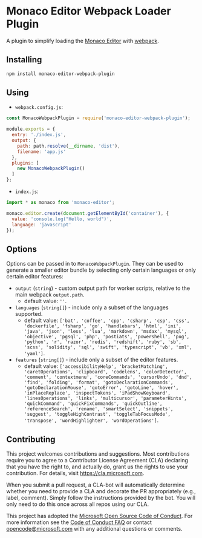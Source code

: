 # Monaco Editor Webpack Loader Plugin

A plugin to simplify loading the [Monaco Editor](https://github.com/Microsoft/monaco-editor) with [webpack](https://webpack.js.org/).

## Installing
```sh
npm install monaco-editor-webpack-plugin
```

## Using
* `webpack.config.js`:
```js
const MonacoWebpackPlugin = require('monaco-editor-webpack-plugin');

module.exports = {
  entry: './index.js',
  output: {
    path: path.resolve(__dirname, 'dist'),
    filename: 'app.js'
  },
  plugins: [
    new MonacoWebpackPlugin()
  ]
};
```

* `index.js`:
```js
import * as monaco from 'monaco-editor';

monaco.editor.create(document.getElementById('container'), {
  value: 'console.log("Hello, world")',
  language: 'javascript'
});
```

## Options

Options can be passed in to `MonacoWebpackPlugin`. They can be used to generate a smaller editor bundle by selecting only certain languages or only certain editor features:

* `output` (`string`) - custom output path for worker scripts, relative to the main webpack `output.path`.
  * default value: `''`.
* `languages` (`string[]`) - include only a subset of the languages supported.
  * default value: `['bat', 'coffee', 'cpp', 'csharp', 'csp', 'css', 'dockerfile', 'fsharp', 'go', 'handlebars', 'html', 'ini', 'java', 'json', 'less', 'lua', 'markdown', 'msdax', 'mysql', 'objective', 'pgsql', 'php', 'postiats', 'powershell', 'pug', 'python', 'r', 'razor', 'redis', 'redshift', 'ruby', 'sb', 'scss', 'solidity', 'sql', 'swift', 'typescript', 'vb', 'xml', 'yaml']`.
* `features` (`string[]`) - include only a subset of the editor features.
  * default value: `['accessibilityHelp', 'bracketMatching', 'caretOperations', 'clipboard', 'codelens', 'colorDetector', 'comment', 'contextmenu', 'coreCommands', 'cursorUndo', 'dnd', 'find', 'folding', 'format', 'gotoDeclarationCommands', 'gotoDeclarationMouse', 'gotoError', 'gotoLine', 'hover', 'inPlaceReplace', 'inspectTokens', 'iPadShowKeyboard', 'linesOperations', 'links', 'multicursor', 'parameterHints', 'quickCommand', 'quickFixCommands', 'quickOutline', 'referenceSearch', 'rename', 'smartSelect', 'snippets', 'suggest', 'toggleHighContrast', 'toggleTabFocusMode', 'transpose', 'wordHighlighter', 'wordOperations']`.

## Contributing

This project welcomes contributions and suggestions.  Most contributions require you to agree to a
Contributor License Agreement (CLA) declaring that you have the right to, and actually do, grant us
the rights to use your contribution. For details, visit https://cla.microsoft.com.

When you submit a pull request, a CLA-bot will automatically determine whether you need to provide
a CLA and decorate the PR appropriately (e.g., label, comment). Simply follow the instructions
provided by the bot. You will only need to do this once across all repos using our CLA.

This project has adopted the [Microsoft Open Source Code of Conduct](https://opensource.microsoft.com/codeofconduct/).
For more information see the [Code of Conduct FAQ](https://opensource.microsoft.com/codeofconduct/faq/) or
contact [opencode@microsoft.com](mailto:opencode@microsoft.com) with any additional questions or comments.
